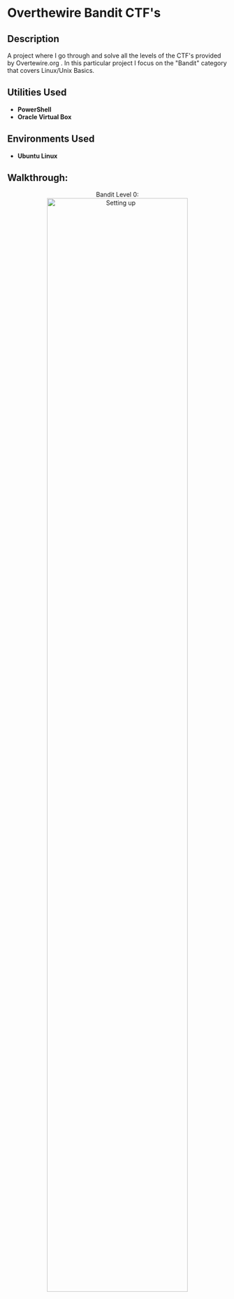 <h1>Overthewire Bandit CTF's</h1>


<h2>Description</h2>
A project where I go through and solve all the levels of the CTF's provided by Overtewire.org . In this particular project I focus on the "Bandit" category that covers Linux/Unix Basics.<br />


<h2>Utilities Used</h2>

- <b>PowerShell</b> 
- <b>Oracle Virtual Box</b>

<h2>Environments Used </h2>

- <b>Ubuntu Linux</b>

<h2>Walkthrough:</h2>

<p align="center">
Bandit Level 0: <br/>
<img src=" " height="80%" width="80%" alt="Setting up"/>
<br />
<br />
</p>

<!--
 ```diff
- text in red
+ text in green
! text in orange
# text in gray
@@ text in purple (and bold)@@
```
--!>
